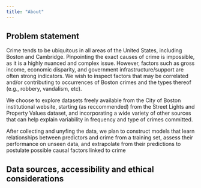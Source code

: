 ```yaml
---
title: "About"
---
```


## Problem statement

Crime tends to be ubiquitous in all areas of the United States, including Boston and Cambridge. Pinpointing the exact causes of crime is impossible, as it is a highly nuanced and complex issue. However, factors such as gross income, economic disparity, and government infrastructure/support are often strong indicators. We wish to inspect factors that may be correlated and/or contributing to occurrences of Boston crimes and the types thereof (e.g., robbery, vandalism, etc). 

We choose to explore datasets freely available from the City of Boston institutional website, starting (as reccommended) from the Street Lights and Property Values dataset, and incorporating a wide variety of other sources that can help explain variability in frequency and type of crimes committed.

After collecting and unyfing the data, we plan to construct models that learn relationships between predictors and crime from a training set, assess their performance on unseen data, and extrapolate from their predictions to postulate possible causal factors linked to crime

## Data sources, accessibility and ethical considerations

 